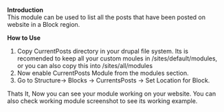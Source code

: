 <strong>Introduction</strong><br/>
This module can be used to list all the posts that have been posted on website in a Block region.

<strong>How to Use</strong><br/>
1. Copy CurrentPosts directory in your drupal file system. Its is recomended to keep all your custom moules in /sites/default/modules, or you can also copy this into /sites/all/modules
2. Now enable CurrentPosts Module from the modules section.
3. Go to Structure-> Blocks -> CurrentsPosts -> Set Location for Block.

Thats It, Now you can see your module working on your website. You can also check working module screenshot to see its working example.

